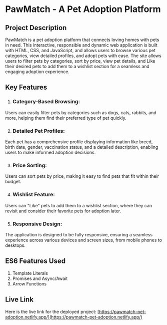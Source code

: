 # PawMatch - A Pet Adoption Platform

## Project Description
PawMatch is a pet adoption platform that connects loving homes with pets in need. This interactive, responsible and dynamic web application is built with HTML, CSS, and JavaScript, and allows users to browse various pet categories, view detailed profiles, and adopt pets with ease. The site allows users to filter pets by categories, sort by price, view pet details, and Like their desired pets to add them to a wishlist section for a seamless and engaging adoption experience.

## Key Features
1. ### Category-Based Browsing: 
Users can easily filter pets by categories such as dogs, cats, rabbits, and more, helping them find their preferred type of pet quickly.

2. ### Detailed Pet Profiles:
Each pet has a comprehensive profile displaying information like breed, birth date, gender, vaccination status, and a detailed description, enabling users to make informed adoption decisions.

3. ### Price Sorting:
Users can sort pets by price, making it easy to find pets that fit within their budget.

4. ### Wishlist Feature:
Users can "Like" pets to add them to a wishlist section, where they can revisit and consider their favorite pets for adoption later.

5. ### Responsive Design:
The application is designed to be fully responsive, ensuring a seamless experience across various devices and screen sizes, from mobile phones to desktops.

## ES6 Features Used
1. Template Literals
2. Promises and Async/Await
3. Arrow Functions

## Live Link
Here is the live link for the deployed project: [https://pawmatch-pet-adoption.netlify.app/](https://pawmatch-pet-adoption.netlify.app/)